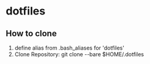 # dotfiles
## How to clone
1. define alias from .bash_aliases for 'dotfiles'
2. Clone Repository: git clone --bare <git-link> $HOME/.dotfiles
